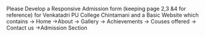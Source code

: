 Please Develop a Responsive Admission form (keeping page 2,3 &4 for reference) for  Venkatadri PU College Chintamani and a Basic Website which contains 
-> Home 
->About
-> Gallery
-> Achievements
-> Couses offered
-> Contact us 
->Admission Section
